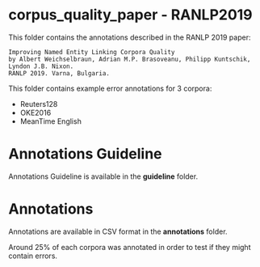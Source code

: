 # corpus_quality_paper - RANLP2019

This folder contains the annotations described in the RANLP 2019 paper:

```
Improving Named Entity Linking Corpora Quality
by Albert Weichselbraun, Adrian M.P. Brasoveanu, Philipp Kuntschik, Lyndon J.B. Nixon.
RANLP 2019. Varna, Bulgaria.
```
This folder contains example error annotations for 3 corpora:
* Reuters128
* OKE2016
* MeanTime English

# Annotations Guideline

Annotations Guideline is available in the **guideline** folder.

# Annotations

Annotations are available in CSV format in the **annotations** folder. 

Around 25% of each corpora was annotated in order to test if they might contain errors.
